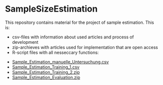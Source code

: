 # SampleSizeEstimation

This repository contains material for the project of sample estimation. This is:

* csv-files with information about used articles and process of development
* zip-archieves with articles used for implementation that are open access
* R-script files with all nesseccary functions:


- [Sample_Estimation_manuelle_Untersuchung.csv](https://github.com/PetrinaB/SampleSizeEstimation/files/7017542/Sample_Estimation_manuelle_Untersuchung.csv)
- [Sample_Estimation_Training_1.csv](https://github.com/PetrinaB/SampleSizeEstimation/files/7017538/Sample_Estimation_Training_1.csv)
- [Sample_Estimation_Training_2.zip](https://github.com/PetrinaB/SampleSizeEstimation/files/7017546/Sample_Estimation_Training_2.zip)
- [Sample_Estimation_Evaluation.zip](https://github.com/PetrinaB/SampleSizeEstimation/files/7017549/Sample_Estimation_Evaluation.zip)


